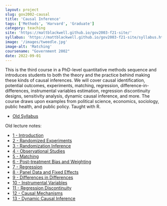 ```yaml
---
layout: project
slug: gov2002-causal
title: 'Causal Inference'
tags: ['Methods', 'Harvard', 'Graduate']
category: teaching
site: 'https://mattblackwell.github.io/gov2003-f21-site/'
syllabus: 'https://mattblackwell.github.io/gov2003-f21-site/syllabus.html'
image: '/images/tweedle.jpg'
image-alt: 'Matching'
coursename: "Government 2002"
date: 2022-09-01
---
```


This is the third course in a PhD-level quantitative methods sequence and introduces students to both the theory and the practice behind making these kinds of causal inferences. We will cover causal identification, potential outcomes, experiments, matching, regression, difference-in-differences, instrumental variables estimation, regression discontinuity designs, sensitivity analysis, dynamic causal inference, and more. The course draws upon examples from political science, economics, sociology, public health, and public policy. Taught with R.

<!--more-->


* [Old Syllabus][syll]

Old lecture notes:

* [1 - Introduction][s01intro]
* [2 - Randomized Experiments][s02rand]
* [3 - Randomization Inference][s03fisher]
* [4 - Observational Studies][s04obs]
* [5 - Matching][s05match]
* [6 - Post-treatment Bias and Weighting][s06weight]
* [7 - Regression][s07regression]
* [8 - Panel Data and Fixed Effects][s08panel]
* [9 - Differences in Differences][s09diff]
* [10 - Instrumental Variables][s10iv]
* [11 - Regression Discontinuity][s11rd]
* [12 - Causal Mechanisms][s12mech]
* [13 - Dynamic Causal Inference][s13dynci]


[syll]: /files/teaching/gov2002-15f-syllabus.pdf
[s01intro]: /files/teaching/s01-intro-slides.pdf
[s02rand]: /files/teaching/s02-experiment-handout.pdf
[s03fisher]: /files/teaching/s03-fisher-slides-handout.pdf
[s04obs]: /files/teaching/s04-observational-handout.pdf
[s05match]: /files/teaching/s05-matching-handout.pdf
[s06weight]: /files/teaching/s06-weighting-handout.pdf
[s07regression]: /files/teaching/s07-regression-handout.pdf
[s08panel]: /files/teaching/s08-panel-handout.pdf
[s09diff]: /files/teaching/s09-diff-in-diff-handout.pdf
[s10iv]: /files/teaching/s10-iv-handout.pdf
[s11rd]: /files/teaching/s11-rdd-handout.pdf
[s12mech]: /files/teaching/s12-mechanisms-handout.pdf
[s13dynci]: /files/teaching/s13-dynci-handout.pdf
[s03po]: /files/teaching/s03-potential.pdf
[s04rand]: /files/teaching/s04-experiments.pdf
[hw1]: /files/teaching/psc504-hw1.pdf
[s05fisher]: /files/teaching/s05-fisher.pdf
[hw2]: /files/teaching/psc504-hw2.pdf
[roads]: /files/teaching/roads.RData
[s06obs]: /files/teaching/s06-observational.pdf
[abd]: /files/teaching/blattman.csv
[hw3]: /files/teaching/psc504-hw3.pdf
[s07match]: /files/teaching/s07-matching.pdf
[hw4]: /files/teaching/psc504-hw4.pdf
[nswe]: /files/teaching/nsw_exper.dta
[nswobs]: /files/teaching/nsw_psid_withtreated.dta
[s08weight]: /files/teaching/s08-weighting.pdf
[s09regression]: /files/teaching/s09-regression.pdf
[hw5]: /files/teaching/psc504-hw5.pdf
[washington]: /files/teaching/Washington08.pdf
[girls]: /files/teaching/girls.dta
[s10panel]: /files/teaching/s10-panel.pdf
[s11diff]: /files/teaching/s11-diff-in-diff.pdf
[hw6]: /files/teaching/psc504-hw6.pdf
[card]: /files/teaching/CarKru94.pdf
[card-data]: /files/teaching/card_krueger.dta
[s12iv]: /files/teaching/s12-iv.pdf
[s13rd]: /files/teaching/s13-rdd.pdf
[hw7]: /files/teaching/psc504-hw7.pdf
[ajr-data]: /files/teaching/ajr-aer.dta
[lee-data]: /files/teaching/lee-data.dta
[s14mech]: /files/teaching/s14-mechanisms.pdf
[s15dynci]: /files/teaching/s15-dynci.pdf

